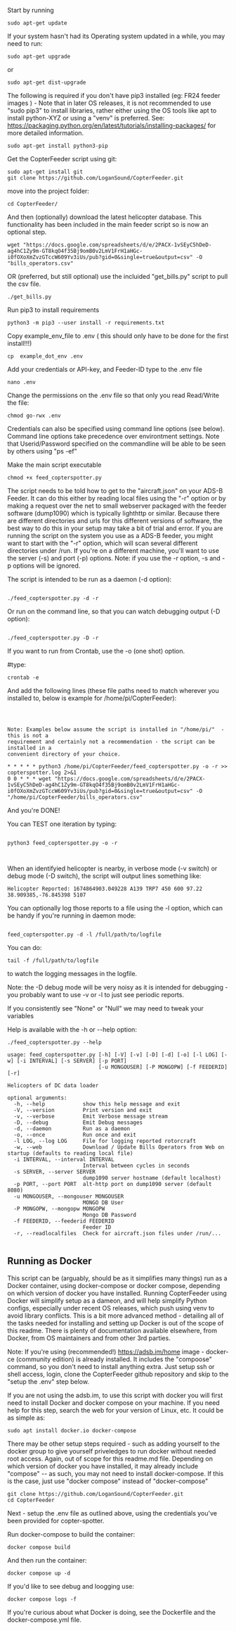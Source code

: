 
Start by running

```Shell
sudo apt-get update
```

If your system hasn't had its Operating system updated in a while, you may need to run:

```Shell
sudo apt-get upgrade
```

or

```Shell
sudo apt-get dist-upgrade
```

The following is required if you don't have pip3 installed (eg: FR24 feeder images ) - Note that in later OS releases, it is not recommended to use "sudo pip3" to install libraries, rather either using the OS tools like apt to install python-XYZ or using a "venv" is preferred. See: https://packaging.python.org/en/latest/tutorials/installing-packages/ for more detailed information.


```Shell
sudo apt-get install python3-pip
```

Get the CopterFeeder script using git:

```Shell
sudo apt-get install git
git clone https://github.com/LoganSound/CopterFeeder.git
```

move into the project folder:

```Shell
cd CopterFeeder/
```


And then (optionally) download the latest helicopter database. This functionality has been included in the main feeder script so is now an optional step.

```Shell
wget "https://docs.google.com/spreadsheets/d/e/2PACX-1vSEyC5hDeD-ag4hC1Zy9m-GT8kqO4f35Bj9omB0v2LmV1FrH1aHGc-i0fOXoXmZvzGTccW609Yv3iUs/pub?gid=0&single=true&output=csv" -O "bills_operators.csv"
```

OR (preferred, but still optional) use the incluided "get_bills.py" script to pull the csv file.

```Shell
./get_bills.py
```




Run pip3 to install requirements
```Shell
python3 -m pip3 --user install -r requirements.txt
```

Copy example_env_file to .env ( this should only have to be done for the first install!!!)
```Shell
cp  example_dot_env .env
```

Add your credentials or API-key, and Feeder-ID type to the .env file
```Shell
nano .env
```

Change the permissions on the .env file so that only you read Read/Write the file:

```Shell
chmod go-rwx .env
```


Credentials can also be specified using command line options (see below). Command line options
take precedence over environtment settings. Note that Userid/Password specified on the commandline
will be able to be seen by others using "ps -ef"


Make the main script executable
```Shell
chmod +x feed_copterspotter.py
```

The script needs to be told how to get to the "aircraft.json" on your ADS-B Feeder. It can do this either
by reading local files using the "-r" option or by making a request over the net to small webserver packaged
with the feeder software (dump1090) which is typically lighthttp or similar. Because there are different
directories and urls for this different versions of software, the best way to do this in your setup may
take a bit of trial and error. If you are running the script on the system you use as a ADS-B feeder,
you might want to start with the "-r" option, which will scan several different directories under /run.
If you're on a different machine, you'll want to use the server (-s) and port (-p) options. Note: if you use
the -r option, -s and -p options will be ignored.



The script is intended to be run as a daemon (-d option):

```Shell

./feed_copterspotter.py -d -r

```

Or run on the command line, so that you can watch debugging output (-D option):

```Shell

./feed_copterspotter.py -D -r

```

If you want to run from Crontab, use the -o (one shot) option.

#type:
```Shell
crontab -e
```

And add the following lines (these file paths need to match wherever you installed to, below is example for /home/pi/CopterFeeder):

```Code



Note: Examples below assume the script is installed in "/home/pi/"  - this is not a
requirement and certainly not a recommendation - the script can be installed in a
convenient directory of your choice.

* * * * * python3 /home/pi/CopterFeeder/feed_copterspotter.py -o -r >> copterspotter.log 2>&1
0 0 * * * wget "https://docs.google.com/spreadsheets/d/e/2PACX-1vSEyC5hDeD-ag4hC1Zy9m-GT8kqO4f35Bj9omB0v2LmV1FrH1aHGc-i0fOXoXmZvzGTccW609Yv3iUs/pub?gid=0&single=true&output=csv" -O "/home/pi/CopterFeeder/bills_operators.csv"
```

And you're DONE!


You can TEST one iteration by typing:

```Shell

python3 feed_copterspotter.py -o -r



```

When an identifyied helicopter is nearby, in verbose mode (-v switch) or debug mode
(-D switch), the script will output lines something like:

```Code
Helicopter Reported: 1674864903.049228 A139 TRP7 450 600 97.22 38.909385,-76.845398 5107
```

You can optionally log those reports to a file using the -l option, which can be handy if
you're running in daemon mode:

```Code

feed_copterspotter.py -d -l /full/path/to/logfile

```

You can do:

```Code
tail -f /full/path/to/logfile
```
to watch the logging messages in the logfile.


Note: the -D debug mode will be very noisy as it is intended for debugging - you probably want to use -v or -l to just see periodic reports.


If you consistently see "None" or "Null" we may need to tweak your variables


Help is available with the -h or --help option:


```Code
./feed_copterspotter.py --help

usage: feed_copterspotter.py [-h] [-V] [-v] [-D] [-d] [-o] [-l LOG] [-w] [-i INTERVAL] [-s SERVER] [-p PORT]
                             [-u MONGOUSER] [-P MONGOPW] [-f FEEDERID] [-r]

Helicopters of DC data loader

optional arguments:
  -h, --help            show this help message and exit
  -V, --version         Print version and exit
  -v, --verbose         Emit Verbose message stream
  -D, --debug           Emit Debug messages
  -d, --daemon          Run as a daemon
  -o, --once            Run once and exit
  -l LOG, --log LOG     File for logging reported rotorcraft
  -w, --web             Download / Update Bills Operators from Web on startup (defaults to reading local file)
  -i INTERVAL, --interval INTERVAL
                        Interval between cycles in seconds
  -s SERVER, --server SERVER
                        dump1090 server hostname (default localhost)
  -p PORT, --port PORT  alt-http port on dump1090 server (default 8080)
  -u MONGOUSER, --mongouser MONGOUSER
                        MONGO DB User
  -P MONGOPW, --mongopw MONGOPW
                        Mongo DB Password
  -f FEEDERID, --feederid FEEDERID
                        Feeder ID
  -r, --readlocalfiles  Check for aircraft.json files under /run/...


```




## Running as Docker


This script can be (arguably, should be as it simplifies many things) run as a Docker container, using docker-compose or docker compose, depending on which version of docker you have installed.  Running CopterFeeder using Docker will simplify setup as a dameon, and will help simplify Python configs, especially under recent OS releases, which push using venv to avoid library conflicts. This is a bit more advanced method - detailing all of the tasks needed for installing and setting up Docker is out of the scope of this readme. There is plenty of documentation available elsewhere, from Docker, from OS maintainers and from other 3rd parties.

Note: If you're using (recommended!) https://adsb.im/home image - docker-ce (community edition) is already installed. It includes the "compoose" command, so you don't need to install anything extra. Just setup ssh or shell access, login, clone the CopterFeeder github repository and skip to the "setup the .env" step below.

If you are not using the adsb.im, to use this script with docker you will first need to install Docker and docker compose on your machine. If you need help for this step, search the web for your version of Linux, etc. It could be as simple as:

```Shell
sudo apt install docker.io docker-compose
```

There may be other setup steps required - such as adding yourself to the docker group to give yourself priveledges to run docker without needed root access. Again, out of scope for this readme.md file. Depending on which version of docker you have installed, it may already include "compose" -- as such, you may not need to install docker-compose. If this is the case, just use "docker compose" instead of "docker-compose"


```Shell
git clone https://github.com/LoganSound/CopterFeeder.git
cd CopterFeeder
```


Next - setup the .env file as outlined above, using the credentials you've been provided for copter-spotter.


Run docker-compose to build the container:


```Shell
docker compose build
```

And then run the container:

```Shell
docker compose up -d
```


If you'd like to see debug and loogging use:


```Shell
docker compose logs -f
```

If you're curious about what Docker is doing, see the Dockerfile and the docker-compose.yml file.
